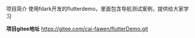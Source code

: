 ﻿项目简介
使用fdark开发的flutterdemo，里面包含导航测试案例，提供给大家学习



**项目gitee地址**
https://gitee.com/cai-fawen/flutterDemo.git


